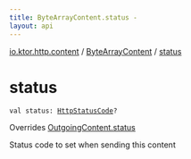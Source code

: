 ```yaml
---
title: ByteArrayContent.status - 
layout: api
---
```


<div class='api-docs-breadcrumbs'><a href="../index.html">io.ktor.http.content</a> / <a href="index.html">ByteArrayContent</a> / <a href="./status.html">status</a></div>

# status

<div class="signature"><code><span class="keyword">val </span><span class="identifier">status</span><span class="symbol">: </span><a href="../../io.ktor.http/-http-status-code/index.html"><span class="identifier">HttpStatusCode</span></a><span class="symbol">?</span></code></div>

Overrides <a href="../-outgoing-content/status.html">OutgoingContent.status</a>

Status code to set when sending this content

